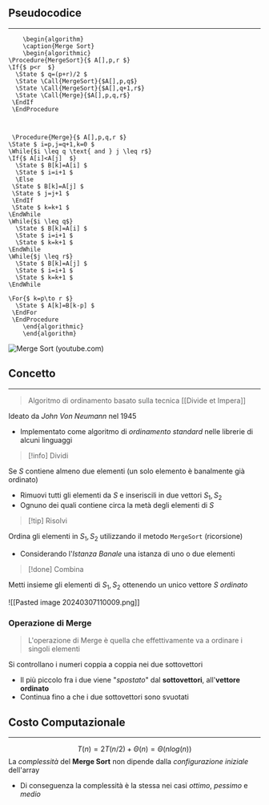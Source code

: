 ## Pseudocodice
---
```pseudo
	\begin{algorithm}
	\caption{Merge Sort}
	\begin{algorithmic}
\Procedure{MergeSort}{$ A[],p,r $}
\If{$ p<r  $}
  \State $ q=(p+r)/2 $
  \State \Call{MergeSort}{$A[],p,q$}
  \State \Call{MergeSort}{$A[],q+1,r$}
  \State \Call{Merge}{$A[],p,q,r$}
 \EndIf
 \EndProcedure



 \Procedure{Merge}{$ A[],p,q,r $}
\State $ i=p,j=q+1,k=0 $
\While{$i \leq q \text{ and } j \leq r$}
\If{$ A[i]<A[j]  $}
  \State $ B[k]=A[i] $
  \State $ i=i+1 $
  \Else 
 \State $ B[k]=A[j] $
 \State $ j=j+1 $
 \EndIf
 \State $ k=k+1 $
\EndWhile
\While{$i \leq q$}
  \State $ B[k]=A[i] $
  \State $ i=i+1 $
  \State $ k=k+1 $
\EndWhile
\While{$j \leq r$}
  \State $ B[k]=A[j] $
  \State $ i=i+1 $
  \State $ k=k+1 $
\EndWhile

\For{$ k=p\to r $}
  \State $ A[k]=B[k-p] $
 \EndFor
 \EndProcedure
	\end{algorithmic}
	\end{algorithm}
```
![Merge Sort (youtube.com)](https://www.youtube.com/watch?v=ZRPoEKHXTJg)
## Concetto
---
> Algoritmo di ordinamento basato sulla tecnica [[Divide et Impera]]

Ideato da *John Von Neumann* nel 1945
- Implementato come algoritmo di *ordinamento standard* nelle librerie di alcuni linguaggi

>[!info] Dividi

Se $S$ contiene almeno due elementi (un solo elemento è banalmente già ordinato)
- Rimuovi tutti gli elementi da $S$ e inseriscili in due vettori $S_{1},S_{2}$
- Ognuno dei quali contiene circa la metà degli elementi di $S$

>[!tip] Risolvi

Ordina gli elementi in $S_{1},S_{2}$ utilizzando il metodo `MergeSort` (ricorsione)
- Considerando l'*Istanza Banale* una istanza di uno o due elementi

>[!done] Combina

Metti insieme gli elementi di $S_{1},S_{2}$ ottenendo un unico vettore $S$ *ordinato*

![[Pasted image 20240307110009.png]]

### Operazione di Merge
> L'operazione di Merge è quella che effettivamente va a ordinare i singoli elementi

Si controllano i numeri coppia a coppia nei due sottovettori
- Il più piccolo fra i due viene "*spostato*" dal **sottovettori**, all'**vettore ordinato**
- Continua fino a che i due sottovettori sono svuotati

## Costo Computazionale
---
$$
T(n)=2T(n/2)+\Theta(n) = \Theta(nlog(n))
$$
La *complessità* del **Merge Sort** non dipende dalla *configurazione iniziale* dell'array
- Di conseguenza la complessità è la stessa nei casi *ottimo*, *pessimo* e *medio*


